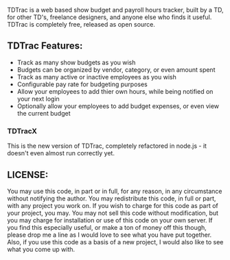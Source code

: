 TDTrac is a web based show budget and payroll hours tracker, built by a TD, for other TD's, 
freelance designers, and anyone else who finds it useful. TDTrac is completely free, released 
as open source.

## TDTrac Features:

 * Track as many show budgets as you wish
 * Budgets can be organized by vendor, category, or even amount spent
 * Track as many active or inactive employees as you wish
 * Configurable pay rate for budgeting purposes
 * Allow your employees to add thier own hours, while being notified on your next login
 * Optionally allow your employees to add budget expenses, or even view the current budget


### TDTracX

This is the new version of TDTrac, completely refactored in node.js - it doesn't even almost
run correctly yet.

## LICENSE:

You may use this code, in part or in full, for any reason, in any circumstance without notifying
the author.  You may redistribute this code, in full or part, with any project you work on.  If 
you wish to charge for this code as part of your project, you may.  You may not sell this code 
without modification, but you may charge for installation or use of this code on your own server.
If you find this especially useful, or make a ton of money off this though, please drop me a line
as I would love to see what you have put together.  Also, if you use this code as a basis of a new
project, I would also like to see what you come up with.
